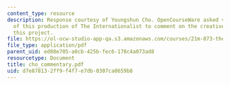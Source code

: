 ```yaml
---
content_type: resource
description: Response courtesy of Youngshun Cho. OpenCourseWare asked various members
  of this production of The Internationalist to comment on the creative process for
  this project.
file: https://ol-ocw-studio-app-qa.s3.amazonaws.com/courses/21m-873-theater-arts-topics-fall-2004-january-iap-2005/d7e878132ff9f4f7e7db0307ca0659b8_cho_commentary.pdf
file_type: application/pdf
parent_uid: ed08e705-a0cb-425b-fec6-178c4a073ad8
resourcetype: Document
title: cho_commentary.pdf
uid: d7e87813-2ff9-f4f7-e7db-0307ca0659b8
---
```

